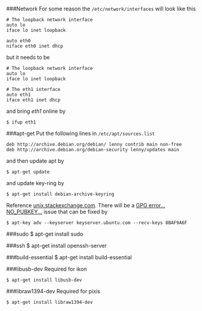 ###Network
For some reason the  `/etc/network/interfaces` will look like this

    # The loopback network interface
    auto lo
    iface lo inet loopback   
         
	auto eth0
	niface eth0 inet dhcp
    
but it needs to be

    # The loopback network interface
    auto lo
    iface lo inet loopback   
    
    # The eth1 interface     
	auto eth1
	iface eth1 inet dhcp

and bring *eth1* online by

    $ ifup eth1



###apt-get
Put the following lines in `/etc/apt/sources.list`

    deb http://archive.debian.org/debian/ lenny contrib main non-free
    deb http://archive.debian.org/debian-security lenny/updates main

and then update apt by

    $ apt-get update
    
and update key-ring by

    $ apt-get install debian-archive-keyring

Reference [unix.stackexchange.com](http://unix.stackexchange.com/questions/66830/are-there-any-source-apt-repositories-for-debian-lenny). There will be a [GPG error... NO_PUBKEY...](http://askubuntu.com/questions/13065/how-do-i-fix-the-gpg-error-no-pubkey) issue that can be fixed by

    $ apt-key adv --keyserver keyserver.ubuntu.com --recv-keys 8BAF9A6F



###sudo
    $ apt-get install sudo



###ssh
    $ apt-get install openssh-server



###build-essential
    $ apt-get install build-essential



###libusb-dev
Required for ikon

    $ apt-get install libusb-dev




###libraw1394-dev
Required for pixis

    $ apt-get install libraw1394-dev

